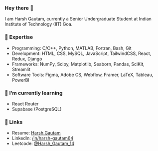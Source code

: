 ### Hey there 👋

I am Harsh Gautam, currently a Senior Undergraduate Student at Indian Institute of Technology (IIT) Goa.

### 🔭 Expertise

- Programming: C/C++, Python, MATLAB, Fortran, Bash, Git
- Development: HTML, CSS, MySQL, JavaScript, TailwindCSS, React, Redux, Django
- Frameworks: NumPy, Scipy, Matplotlib, Seaborn, Pandas, SciKit, Streamlit
- Software Tools: Figma, Adobe CS, Webflow, Framer, LaTeX, Tableau, PowerBI

### 📙 I’m currently learning 

- React Router
- Supabase (PostgreSQL)

### 🔗 Links 
- Resume: [Harsh Gautam](#)
- LinkedIn: [/in/harsh-gautam64](https://www.linkedin.com/in/harsh-gautam64/)
- Leetcode: [@Harsh_Gautam_14](https://leetcode.com/Harsh_Gautam_14/)

<!--
**HarshGautam64/HarshGautam64** is a ✨ _special_ ✨ repository because its `README.md` (this file) appears on your GitHub profile.

Here are some ideas to get you started:

- 🔭 I’m currently working on ...
- 🌱 I’m currently learning ...
- 👯 I’m looking to collaborate on ...
- 🤔 I’m looking for help with ...
- 💬 Ask me about ...
- 📫 How to reach me: ...
- 😄 Pronouns: ...
- ⚡ Fun fact: ...
-->
